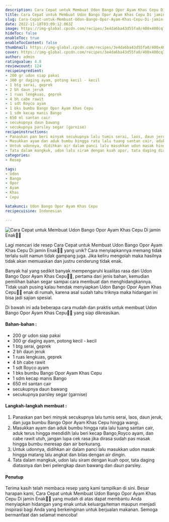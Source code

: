 ```yaml
---
description: Cara Cepat untuk Membuat Udon Bango Opor Ayam Khas Cepu Di jamin Enak"
title: Cara Cepat untuk Membuat Udon Bango Opor Ayam Khas Cepu Di jamin Enak
slug: Cara-Cepat-untuk-Membuat-Udon-Bango-Opor-Ayam-Khas-Cepu-Di-jamin-Enak
date: 2022-11-18T03:09:12.063Z
image: https://img-global.cpcdn.com/recipes/3e4da6ba43d55fa0/400x400cq70/photo.jpg
hideToc: false
enableToc: true
enableTocContent: false
thumbnail: https://img-global.cpcdn.com/recipes/3e4da6ba43d55fa0/400x400cq70/photo.jpg
cover: https://img-global.cpcdn.com/recipes/3e4da6ba43d55fa0/400x400cq70/photo.jpg
author: admin
ratingvalue: 4.8
reviewcount: 124
recipeingredient:
- 200 gr udon siap pakai
- 300 gr daging ayam, potong kecil - kecil
- 1 btg serai, geprek
- 2 bh daun jeruk
- 1 ruas lengkuas, geprek
- 4 bh cabe rawit
- 1 sdt Royco ayam
- 1 bks bumbu Bango Opor Ayam Khas Cepu
- 1 sdm kecap manis Bango
- 650 ml santan cair
- secukupnya daun bawang
- secukupnya parsley segar (garnise)
recipeinstructions:
- Panaskan pan beri minyak secukupnya lalu tumis serai, laos, daun jeruk, dan juga bumbu Bango Opor Ayam Khas Cepu hingga wangi.
- Masukkan ayam dan aduk bumbu hingga rata lalu tuang santan cair, aduk terus hingga mendidih lalu beri kecap Bango,Royco ayam, dan cabe rawit utuh, jangan lupa cek rasa jika dirasa sudah pas masak hingga bumbu meresap dan air berkurang.
- Untuk udonnya, didihkan air dalam panci lalu masukkan udon masak hingga matang lalu angkat dan bilas dengan air dingin.
- Tata dalam mangkuk, udon lalu siram dengan kuah opor, tata daging diatasnya dan beri pelengkap daun bawang dan daun parsley.
categories:
- Resep

tags:
- Udon
- Bango
- Opor
- Ayam
- Khas
- Cepu

katakunci: Udon Bango Opor Ayam Khas Cepu
recipecuisine: Indonesian

---
```


![Cara Cepat untuk Membuat Udon Bango Opor Ayam Khas Cepu Di jamin Enak👩‍🍳](https://img-global.cpcdn.com/recipes/3e4da6ba43d55fa0/400x400cq70/photo.jpg)

Lagi mencari ide resep Cara Cepat untuk Membuat Udon Bango Opor Ayam Khas Cepu Di jamin Enak👩‍🍳 yang unik? Cara menyiapkannya memang tidak terlalu sulit namun tidak gampang juga. Jika keliru mengolah maka hasilnya tidak akan memuaskan dan justru cenderung tidak enak.

Banyak hal yang sedikit banyak mempengaruhi kualitas rasa dari Udon Bango Opor Ayam Khas Cepu👩‍🍳, pertama dari jenis bahan, kemudian pemilihan bahan segar sampai cara membuat dan menghidangkannya. Tidak usah pusing kalau hendak menyiapkan Udon Bango Opor Ayam Khas Cepu👩‍🍳 enak di rumah, karena asal sudah tahu triknya maka hidangan ini bisa jadi sajian spesial.

Di bawah ini ada beberapa cara mudah dan praktis untuk membuat Udon Bango Opor Ayam Khas Cepu👩‍🍳 yang siap dikreasikan.

<!--inarticleads1-->

#### Bahan-bahan :

- 200 gr udon siap pakai
- 300 gr daging ayam, potong kecil - kecil
- 1 btg serai, geprek
- 2 bh daun jeruk
- 1 ruas lengkuas, geprek
- 4 bh cabe rawit
- 1 sdt Royco ayam
- 1 bks bumbu Bango Opor Ayam Khas Cepu
- 1 sdm kecap manis Bango
- 650 ml santan cair
- secukupnya daun bawang
- secukupnya parsley segar (garnise)

<!--inarticleads2-->

#### Langkah-langkah membuat :

1. Panaskan pan beri minyak secukupnya lalu tumis serai, laos, daun jeruk, dan juga bumbu Bango Opor Ayam Khas Cepu hingga wangi.
1. Masukkan ayam dan aduk bumbu hingga rata lalu tuang santan cair, aduk terus hingga mendidih lalu beri kecap Bango,Royco ayam, dan cabe rawit utuh, jangan lupa cek rasa jika dirasa sudah pas masak hingga bumbu meresap dan air berkurang.
1. Untuk udonnya, didihkan air dalam panci lalu masukkan udon masak hingga matang lalu angkat dan bilas dengan air dingin.
1. Tata dalam mangkuk, udon lalu siram dengan kuah opor, tata daging diatasnya dan beri pelengkap daun bawang dan daun parsley.

#### Penutup

Terima kasih telah membaca resep yang kami tampilkan di sini. Besar harapan kami, Cara Cepat untuk Membuat Udon Bango Opor Ayam Khas Cepu Di jamin Enak👩‍🍳 yang mudah di atas dapat membantu Anda menyiapkan hidangan yang enak untuk keluarga/teman maupun menjadi inspirasi bagi Anda yang berkeinginan untuk berjualan makanan. Semoga bermanfaat dan selamat mencoba!